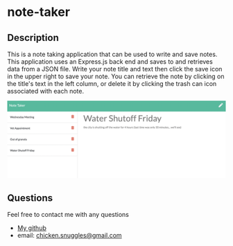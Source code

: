 # note-taker
  ## Description
  This is a note taking application that can be used to write and save notes. This application uses an Express.js back end and saves to and retrieves data from a JSON file.  Write your note title and text then click the save icon in the upper right to save your note. You can retrieve the note by clicking on the title's text in the left column, or delete it by clicking the trash can icon associated with each note.
  <br/>

  ![Sample](https://github.com/boogiematrix/note-taker/blob/main/public/assets/pictures/notes-screenshot.png)
  
  ## Questions
  Feel free to contact me with any questions
* [My github](https://github.com/boogiematrix)
* email: chicken.snuggles@gmail.com